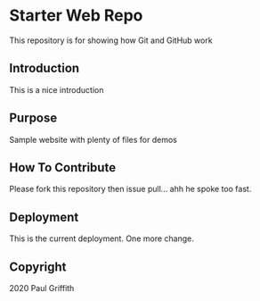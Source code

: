 # Starter Web Repo

This repository is for showing how Git and GitHub work

## Introduction

This is a nice introduction

## Purpose

Sample website with plenty of files for demos

## How To Contribute

Please fork this repository then issue pull... ahh he spoke too fast.

## Deployment

This is the current deployment.
One more change.

## Copyright

2020 Paul Griffith

